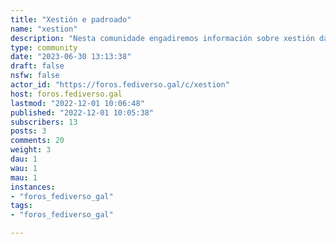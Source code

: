 ```yaml
---
title: "Xestión e padroado" 
name: "xestion"
description: "Nesta comunidade engadiremos información sobre xestión da infraestructura, padroado, problemas e axuda e demais."
type: community
date: "2023-06-30 13:13:38"
draft: false
nsfw: false
actor_id: "https://foros.fediverso.gal/c/xestion"
host: foros.fediverso.gal
lastmod: "2022-12-01 10:06:48"
published: "2022-12-01 10:05:38"
subscribers: 13
posts: 3
comments: 20
weight: 3
dau: 1
wau: 1
mau: 1
instances:
- "foros_fediverso_gal"
tags: 
- "foros_fediverso_gal"

---
```

